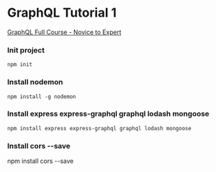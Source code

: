 # GraphQL Tutorial 1

[GraphQL Full Course - Novice to Expert](https://youtu.be/ed8SzALpx1Q)

### Init project
```
npm init
```

### Install nodemon
```
npm install -g nodemon
```

### Install express express-graphql graphql lodash mongoose
```
npm install express express-graphql graphql lodash mongoose
```

### Install cors --save
npm install cors --save
